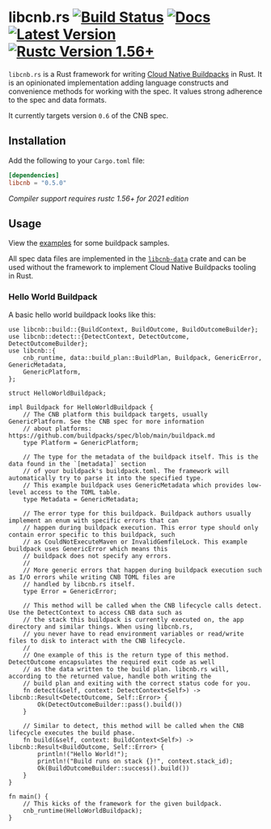 # libcnb.rs [![Build Status]][ci] [![Docs]][docs.rs] [![Latest Version]][crates.io] [![Rustc Version 1.56+]][rustc]

[Build Status]: https://img.shields.io/github/workflow/status/Malax/libcnb/Rust/master
[ci]: https://github.com/Malax/libcnb/actions?query=branch%3Amaster
[Docs]: https://img.shields.io/docsrs/libcnb
[docs.rs]: https://docs.rs/libcnb/*/libcnb/
[Latest Version]: https://img.shields.io/crates/v/libcnb.svg
[crates.io]: https://crates.io/crates/libcnb
[Rustc Version 1.56+]: https://img.shields.io/badge/rustc-1.56+-lightgray.svg
[rustc]: https://blog.rust-lang.org/2021/10/21/Rust-1.56.0.html

`libcnb.rs` is a Rust framework for writing [Cloud Native Buildpacks](https://buildpacks.io) in Rust. It is an opinionated implementation adding language constructs and convenience methods for working with the spec. It values strong adherence to the spec and data formats.

It currently targets version `0.6` of the CNB spec.


## Installation
Add the following to your `Cargo.toml` file:

```toml
[dependencies]
libcnb = "0.5.0"
```

*Compiler support requires rustc 1.56+ for 2021 edition*

## Usage
View the [examples](./libcnb/examples) for some buildpack samples.

All spec data files are implemented in the [`libcnb-data`](https://docs.rs/libcnb-data) crate and
can be used without the framework to implement Cloud Native Buildpacks tooling in Rust.

### Hello World Buildpack

A basic hello world buildpack looks like this:

```rust,no_run
use libcnb::build::{BuildContext, BuildOutcome, BuildOutcomeBuilder};
use libcnb::detect::{DetectContext, DetectOutcome, DetectOutcomeBuilder};
use libcnb::{
    cnb_runtime, data::build_plan::BuildPlan, Buildpack, GenericError, GenericMetadata,
    GenericPlatform,
};

struct HelloWorldBuildpack;

impl Buildpack for HelloWorldBuildpack {
    // The CNB platform this buildpack targets, usually GenericPlatform. See the CNB spec for more information
    // about platforms: https://github.com/buildpacks/spec/blob/main/buildpack.md
    type Platform = GenericPlatform;

    // The type for the metadata of the buildpack itself. This is the data found in the `[metadata]` section
    // of your buildpack's buildpack.toml. The framework will automatically try to parse it into the specified type.
    // This example buildpack uses GenericMetadata which provides low-level access to the TOML table.
    type Metadata = GenericMetadata;

    // The error type for this buildpack. Buildpack authors usually implement an enum with specific errors that can
    // happen during buildpack execution. This error type should only contain error specific to this buildpack, such
    // as CouldNotExecuteMaven or InvalidGemfileLock. This example buildpack uses GenericError which means this
    // buildpack does not specify any errors.
    //
    // More generic errors that happen during buildpack execution such as I/O errors while writing CNB TOML files are
    // handled by libcnb.rs itself.
    type Error = GenericError;

    // This method will be called when the CNB lifecycle calls detect. Use the DetectContext to access CNB data such as
    // the stack this buildpack is currently executed on, the app directory and similar things. When using libcnb.rs,
    // you never have to read environment variables or read/write files to disk to interact with the CNB lifecycle.
    //
    // One example of this is the return type of this method. DetectOutcome encapsulates the required exit code as well
    // as the data written to the build plan. libcnb.rs will, according to the returned value, handle both writing the
    // build plan and exiting with the correct status code for you.
    fn detect(&self, context: DetectContext<Self>) -> libcnb::Result<DetectOutcome, Self::Error> {
        Ok(DetectOutcomeBuilder::pass().build())
    }

    // Similar to detect, this method will be called when the CNB lifecycle executes the build phase.
    fn build(&self, context: BuildContext<Self>) -> libcnb::Result<BuildOutcome, Self::Error> {
        println!("Hello World!");
        println!("Build runs on stack {}!", context.stack_id);
        Ok(BuildOutcomeBuilder::success().build())
    }
}

fn main() {
    // This kicks of the framework for the given buildpack.
    cnb_runtime(HelloWorldBuildpack);
}
```
